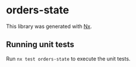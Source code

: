 # orders-state

This library was generated with [Nx](https://nx.dev).

## Running unit tests

Run `nx test orders-state` to execute the unit tests.
